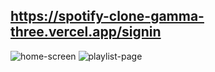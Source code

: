 ## https://spotify-clone-gamma-three.vercel.app/signin
![home-screen](https://user-images.githubusercontent.com/17644365/146693854-29a44200-4d83-4bfd-992d-c69a4eb00507.png)
![playlist-page](https://user-images.githubusercontent.com/17644365/146693857-c5146838-604c-4b4f-b46e-e216c409224d.png)
